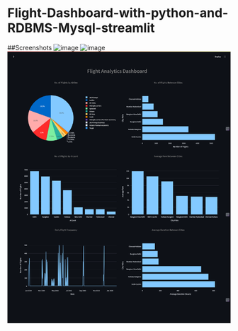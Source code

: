 # Flight-Dashboard-with-python-and-RDBMS-Mysql-streamlit

##Screenshots
![image](https://github.com/user-attachments/assets/cce43a15-ca6e-48f4-89b1-73db7edf6bc9)
![image](https://github.com/user-attachments/assets/4aaa426a-80d4-4316-b67a-f0a265448da7)
![Dashboard Screenshot](./assets/dashboardss.png)

